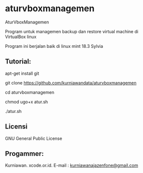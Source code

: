 # aturvboxmanagemen
AturVboxManagemen

Program untuk managemen backup dan restore virtual machine di VirtualBox linux

Program ini berjalan baik di linux mint 18.3 Sylvia

Tutorial:
---------

apt-get install git

git clone https://github.com/kurniawandata/aturvboxmanagemen

cd aturvboxmanagemen

chmod ugo+x atur.sh

./atur.sh

Licensi
------- 

GNU General Public License 

Progammer:
---------- 

Kurniawan. xcode.or.id. E-mail : kurniawanajazenfone@gmail.com
